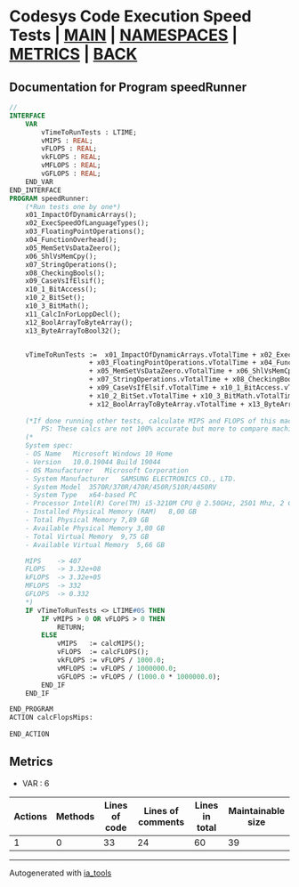 # Codesys Code Execution Speed Tests | [MAIN] | [NAMESPACES] | [METRICS] | [BACK]  

## Documentation for Program speedRunner  

```pascal
//  
INTERFACE
    VAR 
        vTimeToRunTests : LTIME;
        vMIPS : REAL;
        vFLOPS : REAL;
        vkFLOPS : REAL;
        vMFLOPS : REAL;
        vGFLOPS : REAL;
    END_VAR
END_INTERFACE
PROGRAM speedRunner:
    (*Run tests one by one*)
    x01_ImpactOfDynamicArrays();
    x02_ExecSpeedOfLanguageTypes();
    x03_FloatingPointOperations();
    x04_FunctionOverhead();
    x05_MemSetVsDataZeero();
    x06_ShlVsMemCpy();
    x07_StringOperations();
    x08_CheckingBools();
    x09_CaseVsIfElsif();
    x10_1_BitAccess();
    x10_2_BitSet();
    x10_3_BitMath();
    x11_CalcInForLoppDecl();
    x12_BoolArrayToByteArray();
    x13_ByteArrayToBool32();


    vTimeToRunTests :=  x01_ImpactOfDynamicArrays.vTotalTime + x02_ExecSpeedOfLanguageTypes.vTotalTime
    				+ x03_FloatingPointOperations.vTotalTime + x04_FunctionOverhead.vTotalTime
    				+ x05_MemSetVsDataZeero.vTotalTime + x06_ShlVsMemCpy.vTotalTime
    				+ x07_StringOperations.vTotalTime + x08_CheckingBools.vTotalTime
    				+ x09_CaseVsIfElsif.vTotalTime + x10_1_BitAccess.vTotalTime
    				+ x10_2_BitSet.vTotalTime + x10_3_BitMath.vTotalTime + x11_CalcInForLoppDecl.vTotalTime
    				+ x12_BoolArrayToByteArray.vTotalTime + x13_ByteArrayToBool32.vTotalTime;
    				
    (*If done running other tests, calculate MIPS and FLOPS of this machine
    	PS: These calcs are not 100% accurate but more to compare machine to machine*)
    (*
    System spec:
    - OS Name	Microsoft Windows 10 Home	
    - Version	10.0.19044 Build 19044	
    - OS Manufacturer	Microsoft Corporation	
    - System Manufacturer	SAMSUNG ELECTRONICS CO., LTD.	
    - System Model	3570R/370R/470R/450R/510R/4450RV	
    - System Type	x64-based PC	
    - Processor	Intel(R) Core(TM) i5-3210M CPU @ 2.50GHz, 2501 Mhz, 2 Core(s), 4 Logical Processor(s)	
    - Installed Physical Memory (RAM)	8,00 GB	
    - Total Physical Memory	7,89 GB	
    - Available Physical Memory	3,80 GB	
    - Total Virtual Memory	9,75 GB	
    - Available Virtual Memory	5,66 GB	

    MIPS 	-> 407
    FLOPS 	-> 3.32e+08
    kFLOPS 	-> 3.32e+05
    MFLOPS 	-> 332
    GFLOPS 	-> 0.332
    *)
    IF vTimeToRunTests <> LTIME#0S THEN
    	IF vMIPS > 0 OR vFLOPS > 0 THEN
    		RETURN;
    	ELSE
    		vMIPS 	:= calcMIPS();
    		vFLOPS	:= calcFLOPS();
    		vkFLOPS := vFLOPS / 1000.0;
    		vMFLOPS := vFLOPS / 1000000.0;
    		vGFLOPS := vFLOPS / (1000.0 * 1000000.0);
    	END_IF
    END_IF

END_PROGRAM
ACTION calcFlopsMips:
    
END_ACTION
```

## Metrics  

- VAR : 6

| Actions | Methods | Lines of code | Lines of comments | Lines in total | Maintainable size |
| ------- | ------- | ------------- | ----------------- | -------------- | ----------------- |
| 1 | 0 | 33 |24 |60 | 39 |

---
Autogenerated with [ia_tools](https://github.com/tkucic/ia_tools)  

[MAIN]: ../../../../index_st.md
[NAMESPACES]: ../../nsList_st.md
[METRICS]: ../../../metrics_st.md
[BACK]: ../nsMain_st.md
